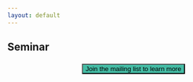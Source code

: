 ```yaml
---
layout: default
---
```


## Seminar

<div style="font-size: 12pt; font-family: 'Open Sans', sans-serif; font-weight: 300;">
    <a href="https://groups.google.com/u/2/g/berkeley-rdi" style="width: 100%; align-content: center; justify-content: center; display: flex; text-decoration: none; padding: 5px; ">
        <button class="our-button" style="background-color: #44BBA4; color: black;">
            Join the mailing list to learn more
        </button>
    </a>
</div>
